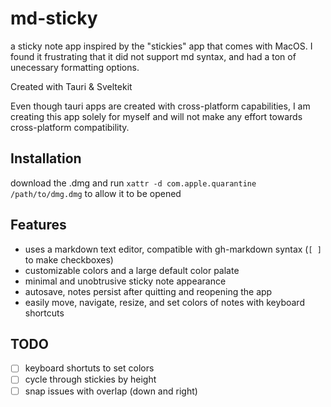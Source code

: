 # md-sticky

a sticky note app inspired by the "stickies" app that comes with MacOS. I found it frustrating that it did not support md syntax, and had a ton of unecessary formatting options.

Created with Tauri & Sveltekit

Even though tauri apps are created with cross-platform capabilities, I am creating this app solely for myself and will not make any effort towards cross-platform compatibility.

## Installation

download the .dmg and run `xattr -d com.apple.quarantine /path/to/dmg.dmg` to allow it to be opened

## Features

- uses a markdown text editor, compatible with gh-markdown syntax (`[ ]` to make checkboxes)
- customizable colors and a large default color palate
- minimal and unobtrusive sticky note appearance
- autosave, notes persist after quitting and reopening the app
- easily move, navigate, resize, and set colors of notes with keyboard shortcuts

## TODO

- [ ] keyboard shortuts to set colors
- [ ] cycle through stickies by height
- [ ] snap issues with overlap (down and right)
